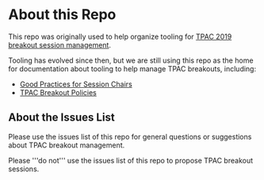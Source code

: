 # About this Repo

This repo was originally used to help organize tooling for [TPAC 2019 breakout session management](https://w3c.github.io/tpac-breakouts/).

Tooling has evolved since then, but we are still using this repo as the home for documentation about tooling to help manage TPAC breakouts, including:

* [Good Practices for Session Chairs](wiki/Good_Practices_for_Session_Chairs)
* [TPAC Breakout Policies](wiki/Policies)

## About the Issues List

Please use the issues list of this repo for general questions or suggestions about TPAC breakout management.

Please '''do not''' use the issues list of this repo to propose TPAC breakout sessions.
